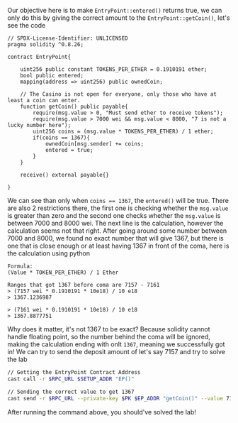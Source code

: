 Our objective here is to make `EntryPoint::entered()` returns true, we can only do this by giving the correct amount to the `EntryPoint::getCoin()`, let's see the code

```solidity
// SPDX-License-Identifier: UNLICENSED
pragma solidity ^0.8.26;

contract EntryPoint{

    uint256 public constant TOKENS_PER_ETHER = 0.1910191 ether;
    bool public entered;
    mapping(address => uint256) public ownedCoin;

    // The Casino is not open for everyone, only those who have at least a coin can enter.
    function getCoin() public payable{
        require(msg.value > 0, "Must send ether to receive tokens");
        require(msg.value > 7000 wei && msg.value < 8000, "7 is not a lucky number here");
        uint256 coins = (msg.value * TOKENS_PER_ETHER) / 1 ether;
        if(coins == 1367){
            ownedCoin[msg.sender] += coins;
            entered = true;
        }
    }

    receive() external payable{}

} 
```

We can see than only when `coins == 1367`, the `entered()` will be true. There are also 2 restrictions there, the first one is checking whether the `msg.value` is greater than zero and the second one checks whether the `msg.value` is between 7000 and 8000 wei. The next line is the calculation, however the calculation seems not that right. After going around some number between 7000 and 8000, we found no exact number that will give 1367, but there is one that is close enough or at least having 1367 in front of the coma, here is the calculation using python

```text
Formula:
(Value * TOKEN_PER_ETHER) / 1 Ether

Ranges that got 1367 before coma are 7157 - 7161
> (7157 wei * 0.1910191 * 10e18) / 10 e18
> 1367.1236987

> (7161 wei * 0.1910191 * 10e18) / 10 e18
> 1367.8877751
```

Why does it matter, it's not 1367 to be exact? Because solidity cannot handle floating point, so the number behind the coma will be ignored, making the calculation ending with onlt `1367`, meaning we successfully got in! We can try to send the deposit amount of let's say 7157 and try to solve the lab

```bash
// Getting the EntryPoint Contract Address
cast call -r $RPC_URL $SETUP_ADDR "EP()"

// Sending the correct value to get 1367
cast send -r $RPC_URL --private-key $PK $EP_ADDR "getCoin()" --value 7157
```

After running the command above, you should've solved the lab!